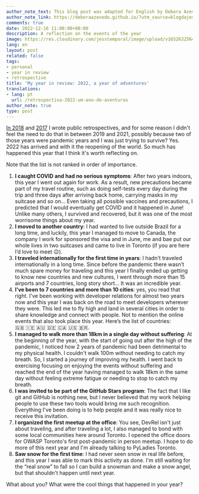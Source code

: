 ```yaml
---
author_note_text: This blog post was adapted for English by Debora Azevedo.
author_note_link: https://deboraazevedo.github.io/?utm_source=blogdajess
comments: true
date: 2022-12-16 11:00:00+00:00
description: A reflection on the events of the year
image: https://res.cloudinary.com/jesstemporal/image/upload/v1652632564/covers/personal_hjhwwt.png
lang: en
layout: post
related: false
tags:
- personal
- year in review
- retrospective
title: 'My year in review: 2022, a year of adventures'
translations:
- lang: pt
  url: /retrospectiva-2022-um-ano-de-aventuras
author_note: true
type: post
---
```


[In 2018](https://jtemporal.com/retrospectiva-2018/) and [2017](https://jtemporal.com/retrospectiva-2017/)  I wrote public retrospectives, and for some reason I didn't feel the need to do that in between 2019 and 2021, possibly because two of those years were pandemic years and I was just trying to survive? Yes. 2022 has arrived and with it the reopening of the world. So much has happened this year that I think it's worth reflecting on.

Note that the list is not ranked in order of importance.

1. **I caught COVID and had no serious symptoms**: After two years indoors, this year I went out again for work. As a result, new precautions became part of my travel routine, such as doing self-tests every day during the trip and three days after arriving back home, carrying masks in my suitcase and so on… Even taking all possible vaccines and precautions, I predicted that I would eventually get COVID and it happened in June! Unlike many others, I survived and recovered, but it was one of the most worrisome things about my year.
2. **I moved to another country**: I had wanted to live outside Brazil for a long time, and luckily, this year I managed to move to Canada, the company I work for sponsored the visa and in June, me and bae put our whole lives in two suitcases and came to live in Toronto (if you are here I’d love to meet 😉).
3. **I traveled internationally for the first time in years**: I hadn't traveled internationally in a long time. Since before the pandemic there wasn’t much spare money for traveling and this year I finally ended up getting to know new countries and new cultures, I went through more than 15 airports and 7 countries, long story short… It was an incredible year.
4. **I’ve been to 7 countries and more than 10 cities**: yes, you read that right. I've been working with developer relations for almost two years now and this year I was back on the road to meet developers wherever they were. This led me to fly high and land in several cities in order to share knowledge and connect with people. Not to mention the online events that also took place this year. Here’s the list of countries: 🇬🇧 🇮🇪 🇦🇺 🇩🇪 🇨🇦 🇺🇸 🇧🇷.
5. **I managed to walk more than 18km in a single day without suffering**: At the beginning of the year, with the start of going out after the high of the pandemic, I noticed how 2 years of  pandemic had been detrimental to my physical health. I couldn't walk 100m without needing to catch my breath. So, I started a journey of improving my health. I went back to exercising focusing on enjoying the events without suffering and reached the end of the year having managed to walk 18km in the same day without feeling extreme fatigue or needing to stop to catch my breath.
6. **I was invited to be part of the GitHub Stars program**: The fact that I like git and GitHub is nothing new, but I never believed that my work helping people to use these two tools would bring me such recognition. Everything I've been doing is to help people and it was really nice to receive this invitation.
7. **I organized the first meetup at the office**: You see, DevRel isn't just about traveling, and after traveling a lot, I also managed to bond with some local communities here around Toronto. I opened the office doors for OWASP Toronto's first post-pandemic in person  meetup. I hope to do more of this next year and I'm already talking to PyLadies Toronto.
8. **Saw snow for the first time**: I had never seen snow in real life before, and this year I was able to mark this activity as done. I'm still waiting for the “real snow” to fall so I can build a snowman and make a snow angel, but that shouldn't happen until next year.

What about you? What were the cool things that happened in your year?